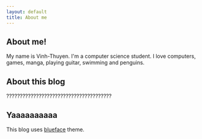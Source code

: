 ```yaml
---
layout: default
title: About me
---
```


## About me!

My name is Vinh-Thuyen. I'm a computer science student.
I love computers, games, manga, playing guitar, swimming and penguins. 

## About this blog

???????????????????????????????????????

## Yaaaaaaaaaa
This blog uses [blueface][github] theme.

[github]: https://github.com/tnguyen/blueface/
